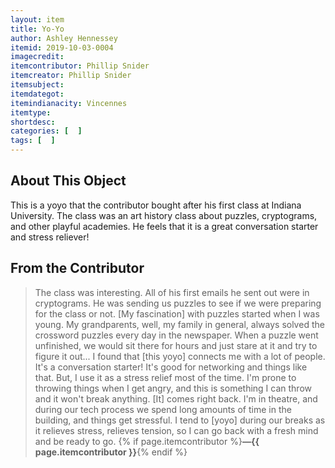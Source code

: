 ```yaml
---
layout: item
title: Yo-Yo
author: Ashley Hennessey
itemid: 2019-10-03-0004
imagecredit: 
itemcontributor: Phillip Snider
itemcreator: Phillip Snider
itemsubject: 
itemdategot: 
itemindianacity: Vincennes
itemtype: 
shortdesc: 
categories: [  ]
tags: [  ]
---
```

## About This Object

This is a yoyo that the contributor bought after his first class at Indiana University. The class was an art history class about puzzles, cryptograms, and other playful academies. He feels that it is a great conversation starter and stress reliever!

## From the Contributor

>The class was interesting. All of his first emails he sent out were in cryptograms. He was sending us puzzles to see if we were preparing for the class or not. [My fascination] with puzzles started when I was young. My grandparents, well, my family in general, always solved the crossword puzzles every day in the newspaper. When a puzzle went unfinished, we would sit there for hours and just stare at it and try to figure it out... I found that [this yoyo] connects me with a lot of people. It's a conversation starter! It's good for networking and things like that. But, I use it as a stress relief most of the time. I'm prone to throwing things when I get angry, and this is something I can throw and it won't break anything. [It] comes right back. I'm in theatre, and during our tech process we spend long amounts of time in the building, and things get stressful. I tend to [yoyo] during our breaks as it relieves stress, relieves tension, so I can go back with a fresh mind and be ready to go. {% if page.itemcontributor %}**—{{ page.itemcontributor }}**{% endif %}
